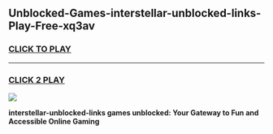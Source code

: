 
## Unblocked-Games-interstellar-unblocked-links-Play-Free-xq3av
<h3>
<a href="https://premium76.site?title=interstellar-unblocked-links&ref=18A1">CLICK TO PLAY</a></h3>
<hr>

<h3>
<a href="https://premium76.site?title=interstellar-unblocked-links&ref=18A1">CLICK 2 PLAY</a>
  
</h3>

<a href="https://premium76.site?title=interstellar-unblocked-links&ref=18A1"><img src="https://clearcache.store/games.png"></a>


**interstellar-unblocked-links games unblocked: Your Gateway to Fun and Accessible Online Gaming**
